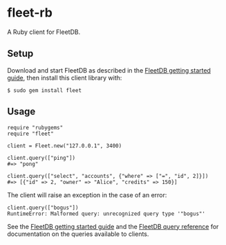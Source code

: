 # fleet-rb

A Ruby client for FleetDB.

## Setup

Download and start FleetDB as described in the [FleetDB getting started guide](http://fleetdb.org/docs/getting_started.html), then install this client library with:

    $ sudo gem install fleet

## Usage
    
    require "rubygems"
    require "fleet"
    
    client = Fleet.new("127.0.0.1", 3400)
    
    client.query(["ping"])
    #=> "pong"
    
    client.query(["select", "accounts", {"where" => ["=", "id", 2]}])
    #=> [{"id" => 2, "owner" => "Alice", "credits" => 150}]

The client will raise an exception in the case of an error:

    client.query(["bogus"])
    RuntimeError: Malformed query: unrecognized query type '"bogus"'
    

See the [FleetDB getting started guide](http://fleetdb.org/docs/getting_started.html) and the [FleetDB query reference](http://fleetdb.org/docs/queries.html) for documentation on the queries available to clients.